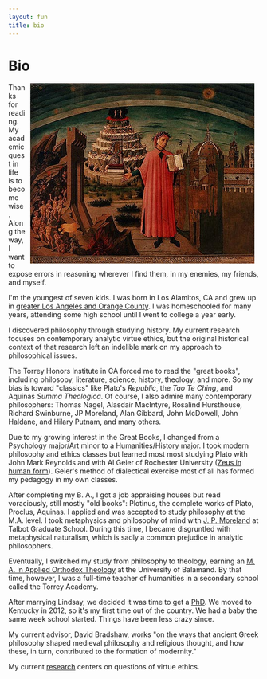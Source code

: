 ```yaml
---
layout: fun
title: bio
---
```


# Bio #

<img src="/img/dante3.jpg" alt="Dante showing italy" align="right" hspace="10">


Thanks for reading. My academic quest in life is to become wise. Along the way, I want to expose errors in reasoning wherever I find them, in my enemies, my friends, and myself. 

I'm the youngest of seven kids. I was born in Los Alamitos, CA and grew up in [greater Los Angeles and Orange County](https://screen.yahoo.com/californians-drama-off-405-000000032.html). I was homeschooled for many years, attending some high school until I went to college a year early. 
 
I discovered philosophy through studying history. My current research focuses on contemporary analytic virtue ethics, but the original historical context of that research left an indelible mark on my approach to philosophical issues. 

The Torrey Honors Institute in CA forced me to read the "great books", including philosopy, literature, science, history, theology, and more. So my bias is toward "classics" like Plato's *Republic*, the *Tao Te Ching*, and Aquinas *Summa Theologica*. Of course, I also admire many contemporary philosophers: Thomas Nagel, Alasdair MacIntyre, Rosalind Hursthouse, Richard Swinburne, JP Moreland, Alan Gibbard, John McDowell, John Haldane, and Hilary Putnam, and many others.

Due to my growing interest in the Great Books, I changed from a Psychology major/Art minor to a Humanities/History major. I took modern philosophy and ethics classes but learned most most studying Plato with John Mark Reynolds and with Al Geier of Rochester University ([Zeus in human form](http://www.ratemyprofessors.com/ShowRatings.jsp?tid=190830)). Geier's method of dialectical exercise most of all has formed my pedagogy in my own classes. 

After completing my B. A., I got a job appraising houses but read voraciously, still mostly "old books": Plotinus, the complete works of Plato, Proclus, Aquinas. I applied and was accepted to study philosophy at the M.A. level. I took metaphysics and philosophy of mind with [J. P. Moreland](http://www.jpmoreland.com/) at Talbot Graduate School. During this time, I became disgruntled with metaphysical naturalism, which is sadly a common prejudice in analytic philosophers.

Eventually, I switched my study from philosophy to theology, earning an [M. A. in Applied Orthodox Theology](http://www.antiochian.org/studies/st-stephens-ma-program) at the University of Balamand.  By that time, however, I was a full-time teacher of humanities in a secondary school called the Torrey Academy. 
 
After marrying Lindsay, we decided it was time to get a [PhD](http://keithbuhler.github.io/fun/phd). We moved to Kentucky in 2012, so it's my first time out of the country. We had a baby the same week school started. Things have been less crazy since. 
 
My current advisor, David Bradshaw, works "on the ways that ancient Greek philosophy shaped medieval philosophy and religious thought, and how these, in turn, contributed to the formation of modernity." 

My current [research](/research) centers on questions of virtue ethics. 
